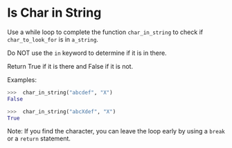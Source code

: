 # Is Char in String

Use a while loop to complete the function `char_in_string` to check if `char_to_look_for` is in `a_string`. 

Do NOT use the `in` keyword to determine if it is in there. 

Return True if it is there and False if it is not.

Examples:

```python
>>>  char_in_string("abcdef", "X")
False

>>>  char_in_string("abcXdef", "X")
True
```

Note: If you find the character, you can leave the loop early by using a `break` or a `return` statement.